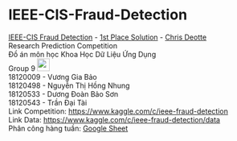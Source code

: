 # IEEE-CIS-Fraud-Detection
[IEEE-CIS Fraud Detection](https://www.kaggle.com/c/ieee-fraud-detection) - [1st Place Solution](https://www.kaggle.com/c/ieee-fraud-detection/discussion/111284)  -  [Chris Deotte](https://www.kaggle.com/cdeotte) \
Research Prediction Competition \
Đồ án môn học Khoa Học Dữ Liệu Ứng Dụng \
Group 9 <img src="https://media.giphy.com/media/hvRJCLFzcasrR4ia7z/giphy.gif" width="25px"> \
 18120009 - Vương Gia Bảo \
 18120498 - Nguyễn Thị Hồng Nhung \
 18120533 - Dương Đoàn Bảo Sơn \
 18120543 - Trần Đại Tài \
Link Competition: https://www.kaggle.com/c/ieee-fraud-detection \
Link Data: https://www.kaggle.com/c/ieee-fraud-detection/data \
Phân công hàng tuần: [Google Sheet](https://docs.google.com/spreadsheets/d/12agXoIEB04q1EMWGgz1cm0um_16QnT3ifvDqubRDeSw/edit?usp=sharing)
